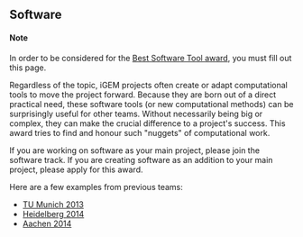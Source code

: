<h2>Software</h2>


<div class="highlightBox">
	<h4>Note</h4>
	<p>In order to be considered for the <a href="http://2015.igem.org/Judging/Awards#SpecialPrizes">Best Software Tool award</a>, you must fill out this page.</p>
</div>


<p>Regardless of the topic, iGEM projects often create or adapt computational tools to move the project forward. Because they are born out of a direct practical need, these software tools (or new computational methods) can be surprisingly useful for other
	teams. Without necessarily being big or complex, they can make the crucial difference to a project's success. This award tries to find and honour such "nuggets" of computational work.</p>

<p>
	If you are working on software as your main project, please join the software track. If you are creating software as an addition to your main project, please apply for this award.
</p>

<p>
	Here are a few examples from previous teams:
</p>
<ul>
	<li><a href="http://2013.igem.org/Team:TU-Munich/Results/Software">TU Munich 2013</a></li>
	<li><a href="http://2014.igem.org/Team:Heidelberg/Software">Heidelberg 2014</a></li>
	<li><a href="http://2014.igem.org/Team:Aachen/Project/Measurement_Device#Software">Aachen 2014</a></li>
</ul>
